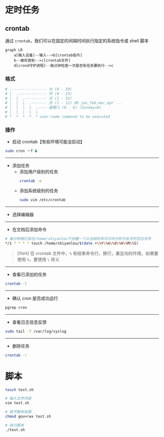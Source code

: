 # 定时任务

## crontab
通过 `crontab`，我们可以在固定的间隔时间执行指定的系统指令或 shell 脚本

```mermaid
graph LR
	a[输入设备]--输入-->b[crontab指令]
	b--被存放到-->c[crontab文件]
	d[crond守护进程]--每分钟检查一次是否有任务要执行-->c
```

### 格式
```bash
# .---------------- 分 (0 - 59)
# |  .------------- 时 (0 - 23)
# |  |  .---------- 日 (1 - 31)
# |  |  |  .------- 月 (1 - 12) OR jan,feb,mar,apr ...
# |  |  |  |  .---- 星期几 (0 - 6) (Sunday=0)
# |  |  |  |  |
# *  *  *  *  * user-name command to be executed
```

### 操作
- 启动 crontab【有些环境可能没启动】
```bash
sudo cron －f &
```

---

- 添加任务
	- 添加用户级别的任务
		```bash
		crontab -e
		```
	- 添加系统级别的任务
		```bash
		sudo vim /etc/crontab
		```

---

- 选择编辑器

---

- 在文档后添加命令
```bash
# 每分钟我们会在/home/shiyanlou下创建一个以当前的年月日时分秒为名字的空白文件
*/1 * * * * touch /home/shiyanlou/$(date +\%Y\%m\%d\%H\%M\%S)
```

> [!hint] 在 crontab 文件中，`%` 有结束命令行，换行，重定向的作用，如果要使用 `%`，要使用 `\` 转义

---

- 查看已添加的任务
```bash
crontab -l
```

---

- 确认 cron 是否成功运行

```bash
pgrep cron
```

---

- 查看日志信息反馈
```bash
sudo tail -f /var/log/syslog
```

---

- 删除任务
```bash
crontab -r
```

# 脚本
```bash
touch test.sh

# 输入文件内容
vim test.sh

# 赋予脚本权限
chmod gou+rwx test.sh

# 执行脚本
./test.sh
```

